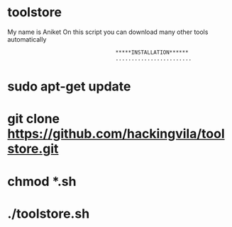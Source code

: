 # toolstore
My name is Aniket
On this script you can download many other tools automatically



                                      *****INSTALLATION******
                                      ........................
                                      
# sudo apt-get update                                      
# git clone https://github.com/hackingvila/toolstore.git
# chmod *.sh
# ./toolstore.sh
